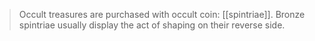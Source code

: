 > Occult treasures are purchased with occult coin: [[spintriae]]. Bronze spintriae usually display the act of shaping on their reverse side.